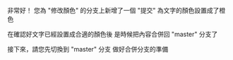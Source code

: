 非常好！
您為 "修改顏色" 的分支上新增了一個 "提交" 
為文字的顏色設置成了橙色

在確認好文字已經設置成合適的顏色後
是時候把內容合併回 "master" 分支了

接下來，請您先切換到 "master" 分支
做好合併分支的準備

